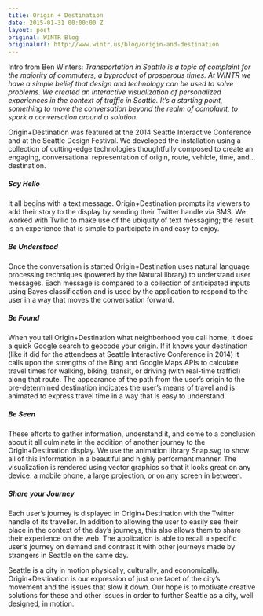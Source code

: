 ```yaml
---
title: Origin + Destination
date: 2015-01-31 00:00:00 Z
layout: post
original: WINTR Blog
originalurl: http://www.wintr.us/blog/origin-and-destination
---
```


<p>Intro from Ben Winters: <i>Transportation in Seattle is a topic of complaint for the majority of commuters, a byproduct of prosperous times. At WINTR we have a simple belief  that design and technology can be used to solve problems. We created an interactive visualization of personalized experiences in the context of traffic in Seattle. It’s a starting point, something to move the conversation beyond the realm of complaint, to spark a conversation around a solution.</i></p>

<p>Origin+Destination was featured at the 2014 Seattle Interactive Conference and at the Seattle Design Festival.  We developed the installation using a collection of cutting-edge technologies thoughtfully composed to create an engaging, conversational representation of origin, route, vehicle, time, and… destination.</p>

<h5>Say Hello</h5>

<p>It all begins with a text message. Origin+Destination prompts its viewers to add their story to the display by sending their Twitter handle via SMS. We worked with Twilio to make use of the ubiquity of text messaging; the result is an experience that is simple to participate in and easy to enjoy.</p>

<h5>Be Understood</h5>

<p>Once the conversation is started Origin+Destination uses natural language processing techniques (powered by the Natural library) to understand user messages. Each message is compared to a collection of anticipated inputs using Bayes classification and is used by the application to respond to the user in a way that moves the conversation forward.</p>

<h5>Be Found</h5>

<p>When you tell Origin+Destination what neighborhood you call home, it does a quick Google search to geocode your origin. If it knows your destination (like it did for the  attendees at Seattle Interactive Conference in 2014) it calls upon the strengths of the Bing and Google Maps APIs to calculate travel times for walking, biking, transit, or driving (with real-time traffic!) along that route. The appearance of the path from the user’s origin to the pre-determined destination indicates the user’s means of travel and is animated to express travel time in a way that is easy to understand.</p>

<h5>Be Seen</h5>

<p>These efforts to gather information, understand it, and come to a conclusion about it all culminate in the addition of another journey to the Origin+Destination display. We use the animation library Snap.svg to show all of this information in a beautiful and highly performant manner. The visualization is rendered using vector graphics so that it looks great on any device: a mobile phone, a large projection, or on any screen in between.</p>

<h5>Share your Journey</h5>

<p>Each user’s journey is displayed in Origin+Destination with the Twitter handle of its traveller. In addition to allowing the user to easily see their place in the context of the day’s journeys, this also allows them to share their experience on the web. The application is able to recall a specific user’s journey on demand and contrast it with other journeys made by strangers in Seattle on the same day.</p>

<p>Seattle is a city in motion physically, culturally, and economically. Origin+Destination is our expression of just one facet of the city’s movement and the issues that slow it down. Our hope is to motivate creative solutions for these and other issues in order to further Seattle as a city, well designed, in motion.</p>